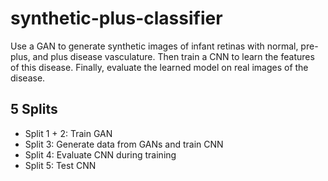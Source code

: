 # synthetic-plus-classifier
  
Use a GAN to generate synthetic images of infant retinas with normal, pre-plus, and plus disease vasculature. Then train a CNN to learn the features of this disease. Finally, evaluate the learned model on real images of the disease.


## 5 Splits
- Split 1 + 2: Train GAN
- Split 3: Generate data from GANs and train CNN
- Split 4: Evaluate CNN during training
- Split 5: Test CNN
